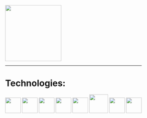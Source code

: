 <div style="display: inline-block;">
    <a href="https://github.com/Adrian-Oliveira">
    <img height="180px" src="https://github-readme-stats.vercel.app/api/top-langs/?username=adrian-oliveira&layout=compact&count_private=true&theme=dark" />
    </a>
</ div>

<hr/>

<h1>Technologies:</h1>
<div style="display: inline-block">
  <img width=50px src="https://cdn.jsdelivr.net/gh/devicons/devicon/icons/html5/html5-original.svg" />
  <img width=50px src="https://cdn.jsdelivr.net/gh/devicons/devicon/icons/css3/css3-original.svg" />
  <img width=50px src="https://cdn.jsdelivr.net/gh/devicons/devicon/icons/javascript/javascript-original.svg" />
  <img width=50px src="https://cdn.jsdelivr.net/gh/devicons/devicon/icons/bootstrap/bootstrap-plain-wordmark.svg" />
  <img width=50px src="https://cdn.jsdelivr.net/gh/devicons/devicon/icons/react/react-original-wordmark.svg" />
  <img width=60px src="https://cdn.jsdelivr.net/gh/devicons/devicon/icons/nodejs/nodejs-original-wordmark.svg" />
  <img width=50px src="https://cdn.jsdelivr.net/gh/devicons/devicon/icons/django/django-plain-wordmark.svg" />
  <img width=50px src="https://cdn.jsdelivr.net/gh/devicons/devicon/icons/docker/docker-original-wordmark.svg" />
</div>

<!---
Adrian-Oliveira/Adrian-Oliveira is a ✨ special ✨ repository because its `README.md` (this file) appears on your GitHub profile.
You can click the Preview link to take a look at your changes.
--->
